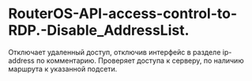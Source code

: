# RouterOS-API-access-control-to-RDP.-Disable_AddressList.

Отключает удаленный доступ, отключив интерфейс в разделе ip-address по комментарию. Проверяет доступа к серверу, по наличию маршрута к указанной подсети.

